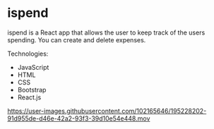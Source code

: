 <h1> ispend </h1>
<p> ispend is a React app that allows the user to keep track of the users spending. You can create and delete expenses. </p>
Technologies:
<ul>
  <li>JavaScript</li>
  <li>HTML</li>
  <li>CSS</li>
  <li>Bootstrap</li>
  <li>React.js</li>
</ul>

https://user-images.githubusercontent.com/102165646/195228202-91d955de-d46e-42a2-93f3-39d10e54e448.mov

